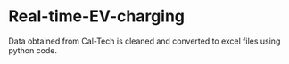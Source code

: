 # Real-time-EV-charging
Data obtained from Cal-Tech is cleaned and converted to excel files using python code. 
